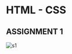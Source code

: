 # HTML - CSS
## ASSIGNMENT 1
![s1](https://github.com/user-attachments/assets/0cbb4cf3-243a-4039-8813-caf8b6acc934)
